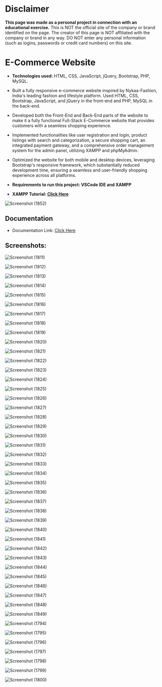 <h1>Disclaimer</h1>

**This page was made as a personal project in connection with an educational exercise.**
This is NOT the official site of the company or brand identified on the page. The creator of this page is NOT affiliated with the company or brand in any way. DO NOT enter any personal information (such as logins, passwords or credit card numbers) on this site.

<h1>E-Commerce Website</h1>

* <strong>Technologies used: </strong> HTML, CSS, JavaScript, jQuery, Bootstrap, PHP, MySQL.

* Built a fully responsive e-commerce website inspired by Nykaa-Fashion, India's leading fashion and lifestyle platform. Used HTML, CSS, Bootstrap, JavaScript, and jQuery in the front-end and PHP, MySQL in the back-end.

* Developed both the Front-End and Back-End parts of the website to make it a fully functional Full-Stack E-Commerce website that
provides customers with a seamless shopping experience.

* Implemented functionalities like user registration and login, product listings with search and categorization, a secure shopping cart, an integrated payment gateway, and a comprehensive order management system for the admin panel, utilizing XAMPP and phpMyAdmin.

* Optimized the website for both mobile and desktop devices, leveraging Bootstrap's responsive framework, which substantially reduced development time, ensuring a seamless and user-friendly shopping experience across all platforms.

* <strong> Requirements to run this project: VSCode IDE and XAMPP </strong>
* <Strong> XAMPP Tutorial: [Click Here](https://www.simplilearn.com/tutorials/php-tutorial/php-using-xampp)</strong>

![Screenshot (1852)](https://github.com/DebajyotiTalukder2001/E-Commerce/assets/136104351/74a0c5fe-993d-434b-bba5-1fffd896960b)

<h2>Documentation</h2>

* Documentation Link: [Click Here](https://drive.google.com/drive/folders/1G84rkftNQmzx-yVJlIvC-iQm8gKhpYDG)

<h2>Screenshots:</h2>


![Screenshot (1811)](https://github.com/DebajyotiTalukder2001/E-Commerce/assets/136104351/dda46b41-90e8-4a82-a223-a03076bf08a2)




![Screenshot (1812)](https://github.com/DebajyotiTalukder2001/E-Commerce/assets/136104351/90557398-c7a3-42e1-815a-1b5d3005e64d)



![Screenshot (1813)](https://github.com/DebajyotiTalukder2001/E-Commerce/assets/136104351/6e1a53c6-8320-4b46-b688-676fa10a4ea1)





![Screenshot (1814)](https://github.com/DebajyotiTalukder2001/E-Commerce/assets/136104351/6cad9784-6117-492b-a10d-1428b1cae1b3)




![Screenshot (1815)](https://github.com/DebajyotiTalukder2001/E-Commerce/assets/136104351/d2aa5b5d-5ec8-4810-ba88-fee735609c6e)



![Screenshot (1816)](https://github.com/DebajyotiTalukder2001/E-Commerce/assets/136104351/6795d657-76ad-44d3-bb35-246b05dd5708)



![Screenshot (1817)](https://github.com/DebajyotiTalukder2001/E-Commerce/assets/136104351/b5ffbfe6-9bca-43d7-bb3a-58bc3655830a)




![Screenshot (1818)](https://github.com/DebajyotiTalukder2001/E-Commerce/assets/136104351/f5d8124f-6714-44e0-9bca-90fd9c29bd3a)


![Screenshot (1819)](https://github.com/DebajyotiTalukder2001/E-Commerce/assets/136104351/b25f68e3-6725-4758-b1d0-1dabf44bf76a)



![Screenshot (1820)](https://github.com/DebajyotiTalukder2001/E-Commerce/assets/136104351/0c74ab5b-958d-4517-a0c8-d6357ba9d94e)




![Screenshot (1821)](https://github.com/DebajyotiTalukder2001/E-Commerce/assets/136104351/b32804e3-7694-42dd-9784-141cdc3d8e8e)





![Screenshot (1822)](https://github.com/DebajyotiTalukder2001/E-Commerce/assets/136104351/2f0b7456-7dee-44da-a03c-44c99275ca46)




![Screenshot (1823)](https://github.com/DebajyotiTalukder2001/E-Commerce/assets/136104351/cd27e50a-355d-459b-912b-6eaf9fc4ef23)



![Screenshot (1824)](https://github.com/DebajyotiTalukder2001/E-Commerce/assets/136104351/9ec828d0-fa2d-48cb-8c8e-51cd368220cf)



![Screenshot (1825)](https://github.com/DebajyotiTalukder2001/E-Commerce/assets/136104351/29c1d07a-bccb-4966-87c7-c26ce37dbe50)



![Screenshot (1826)](https://github.com/DebajyotiTalukder2001/E-Commerce/assets/136104351/1ecbc115-4d55-4488-85a1-51a6aad2f862)




![Screenshot (1827)](https://github.com/DebajyotiTalukder2001/E-Commerce/assets/136104351/2f49b7d3-faf4-4c89-a292-dd1acb405234)




![Screenshot (1828)](https://github.com/DebajyotiTalukder2001/E-Commerce/assets/136104351/f204c769-9244-423d-b076-042dfbe776ae)




![Screenshot (1829)](https://github.com/DebajyotiTalukder2001/E-Commerce/assets/136104351/c1fc90e0-7580-4193-ba0f-cc6327b09a32)




![Screenshot (1830)](https://github.com/DebajyotiTalukder2001/E-Commerce/assets/136104351/a90ae3d3-6087-4a66-b6c1-057207b46299)




![Screenshot (1831)](https://github.com/DebajyotiTalukder2001/E-Commerce/assets/136104351/81e87e63-b8b4-4868-9360-d835aea69a63)



![Screenshot (1832)](https://github.com/DebajyotiTalukder2001/E-Commerce/assets/136104351/4318ef31-0bbf-4555-aefc-2beb652e5c42)



![Screenshot (1833)](https://github.com/DebajyotiTalukder2001/E-Commerce/assets/136104351/e9c4cc54-23cb-49af-9892-6329ef1d5f2b)



![Screenshot (1834)](https://github.com/DebajyotiTalukder2001/E-Commerce/assets/136104351/cad826e9-c7f9-4842-9648-913ee4e22206)



![Screenshot (1835)](https://github.com/DebajyotiTalukder2001/E-Commerce/assets/136104351/dfcf8d1e-e80a-4acf-a4a0-99698b6f4991)




![Screenshot (1836)](https://github.com/DebajyotiTalukder2001/E-Commerce/assets/136104351/b8fbc3ed-cff9-4ecf-a4d9-fefe02b79072)


![Screenshot (1837)](https://github.com/DebajyotiTalukder2001/E-Commerce/assets/136104351/85aa4b4b-fb7b-410c-a0de-7d133574ba11)



![Screenshot (1838)](https://github.com/DebajyotiTalukder2001/E-Commerce/assets/136104351/37558e9f-34a8-4034-9541-f5eabdd9928d)




![Screenshot (1839)](https://github.com/DebajyotiTalukder2001/E-Commerce/assets/136104351/ad145548-ebc8-4790-8e7b-54f0afa5803d)



![Screenshot (1840)](https://github.com/DebajyotiTalukder2001/E-Commerce/assets/136104351/3530c65d-0098-4cd3-95fc-b46e29f71cef)




![Screenshot (1841)](https://github.com/DebajyotiTalukder2001/E-Commerce/assets/136104351/23b2941b-0a5c-41f8-81f4-ff15e0b02d0a)




![Screenshot (1842)](https://github.com/DebajyotiTalukder2001/E-Commerce/assets/136104351/bb64d826-c04f-4443-affa-76efce00c6a0)



![Screenshot (1843)](https://github.com/DebajyotiTalukder2001/E-Commerce/assets/136104351/388700df-0475-4ce6-9e4c-0e465d45b383)




![Screenshot (1844)](https://github.com/DebajyotiTalukder2001/E-Commerce/assets/136104351/39c931c7-4664-4c17-bada-4022f7e1368a)




![Screenshot (1845)](https://github.com/DebajyotiTalukder2001/E-Commerce/assets/136104351/2adf918d-d1a5-480b-8aaf-24532ae4969c)




![Screenshot (1846)](https://github.com/DebajyotiTalukder2001/E-Commerce/assets/136104351/75904708-bf5e-4400-95a5-166d2350e813)




![Screenshot (1847)](https://github.com/DebajyotiTalukder2001/E-Commerce/assets/136104351/de18bffa-7d1b-40f9-b3e6-022574c96d8b)




![Screenshot (1848)](https://github.com/DebajyotiTalukder2001/E-Commerce/assets/136104351/19607e78-737c-4658-b5a0-a85484f96882)




![Screenshot (1849)](https://github.com/DebajyotiTalukder2001/E-Commerce/assets/136104351/73bba5cf-93a6-4bba-99e6-9094acee97f7)


![Screenshot (1794)](https://github.com/DebajyotiTalukder2001/E-Commerce/assets/136104351/98b00afb-c2a0-4691-91e1-e6b615cec96b)




![Screenshot (1795)](https://github.com/DebajyotiTalukder2001/E-Commerce/assets/136104351/a09320fe-eaeb-469e-a268-f08a1f3b91ab)




![Screenshot (1796)](https://github.com/DebajyotiTalukder2001/E-Commerce/assets/136104351/258f19b2-4de9-4c19-a4c8-7616e9279994)



![Screenshot (1797)](https://github.com/DebajyotiTalukder2001/E-Commerce/assets/136104351/41c70048-dcd7-45e3-9a2c-bc1934927fd3)




![Screenshot (1798)](https://github.com/DebajyotiTalukder2001/E-Commerce/assets/136104351/4629e968-aefb-464d-b46a-63cd0d45ff52)




![Screenshot (1799)](https://github.com/DebajyotiTalukder2001/E-Commerce/assets/136104351/c4e8fc6c-a906-4355-9038-bb00f6c0aff6)



![Screenshot (1800)](https://github.com/DebajyotiTalukder2001/E-Commerce/assets/136104351/84209695-9fb6-4e48-bdc0-35faa0018c16)





